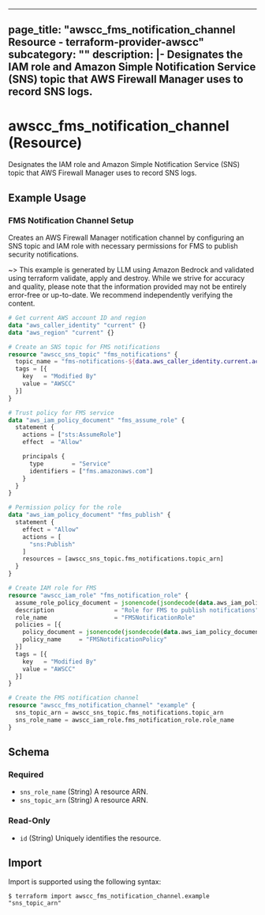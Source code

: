 
---
page_title: "awscc_fms_notification_channel Resource - terraform-provider-awscc"
subcategory: ""
description: |-
  Designates the IAM role and Amazon Simple Notification Service (SNS) topic that AWS Firewall Manager uses to record SNS logs.
---

# awscc_fms_notification_channel (Resource)

Designates the IAM role and Amazon Simple Notification Service (SNS) topic that AWS Firewall Manager uses to record SNS logs.

## Example Usage

### FMS Notification Channel Setup

Creates an AWS Firewall Manager notification channel by configuring an SNS topic and IAM role with necessary permissions for FMS to publish security notifications.

~> This example is generated by LLM using Amazon Bedrock and validated using terraform validate, apply and destroy. While we strive for accuracy and quality, please note that the information provided may not be entirely error-free or up-to-date. We recommend independently verifying the content.

```terraform
# Get current AWS account ID and region
data "aws_caller_identity" "current" {}
data "aws_region" "current" {}

# Create an SNS topic for FMS notifications
resource "awscc_sns_topic" "fms_notifications" {
  topic_name = "fms-notifications-${data.aws_caller_identity.current.account_id}"
  tags = [{
    key   = "Modified By"
    value = "AWSCC"
  }]
}

# Trust policy for FMS service
data "aws_iam_policy_document" "fms_assume_role" {
  statement {
    actions = ["sts:AssumeRole"]
    effect  = "Allow"

    principals {
      type        = "Service"
      identifiers = ["fms.amazonaws.com"]
    }
  }
}

# Permission policy for the role
data "aws_iam_policy_document" "fms_publish" {
  statement {
    effect = "Allow"
    actions = [
      "sns:Publish"
    ]
    resources = [awscc_sns_topic.fms_notifications.topic_arn]
  }
}

# Create IAM role for FMS
resource "awscc_iam_role" "fms_notification_role" {
  assume_role_policy_document = jsonencode(jsondecode(data.aws_iam_policy_document.fms_assume_role.json))
  description                 = "Role for FMS to publish notifications"
  role_name                   = "FMSNotificationRole"
  policies = [{
    policy_document = jsonencode(jsondecode(data.aws_iam_policy_document.fms_publish.json))
    policy_name     = "FMSNotificationPolicy"
  }]
  tags = [{
    key   = "Modified By"
    value = "AWSCC"
  }]
}

# Create the FMS notification channel
resource "awscc_fms_notification_channel" "example" {
  sns_topic_arn = awscc_sns_topic.fms_notifications.topic_arn
  sns_role_name = awscc_iam_role.fms_notification_role.role_name
}
```

<!-- schema generated by tfplugindocs -->
## Schema

### Required

- `sns_role_name` (String) A resource ARN.
- `sns_topic_arn` (String) A resource ARN.

### Read-Only

- `id` (String) Uniquely identifies the resource.

## Import

Import is supported using the following syntax:

```shell
$ terraform import awscc_fms_notification_channel.example "sns_topic_arn"
```
